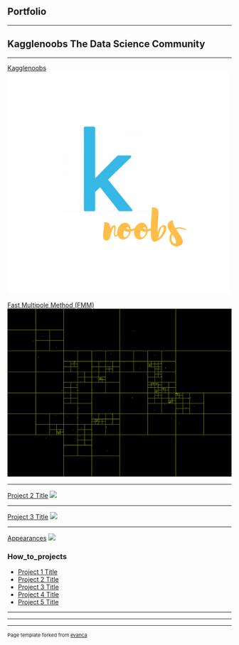 ## Portfolio

---

## Kagglenoobs The Data Science Community

---
[Kagglenoobs](https://github.com/jorellano/kagglebot)
<img src="images/knoobs.png?raw=true"/>



[Fast Multipole Method (FMM)](/sample_page)
<img src="images/barnes_hut.gif?raw=true"/>

---
[Project 2 Title](/pdf/sample_presentation.pdf)
<img src="images/dummy_thumbnail.jpg?raw=true"/>

---
[Project 3 Title](http://example.com/)
<img src="images/dummy_thumbnail.jpg?raw=true"/>

---
[Appearances](https://www.youtube.com/watch?v=-SZ8o8YNgY0)
<img src="images/dummy_thumbnail.jpg?raw=true"/>

### How_to_projects

- [Project 1 Title](http://example.com/)
- [Project 2 Title](http://example.com/)
- [Project 3 Title](http://example.com/)
- [Project 4 Title](http://example.com/)
- [Project 5 Title](http://example.com/)

---




---




---
<p style="font-size:11px">Page template forked from <a href="https://github.com/evanca/quick-portfolio">evanca</a></p>
<!-- Remove above link if you don't want to attibute -->
